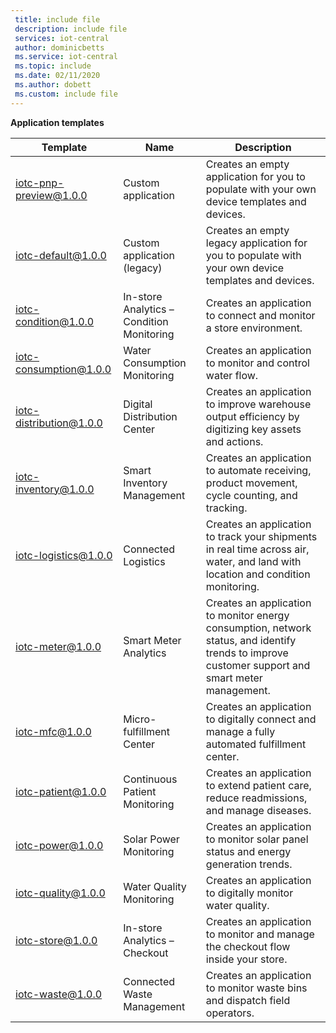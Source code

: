 ```yaml
---
 title: include file
 description: include file
 services: iot-central
 author: dominicbetts
 ms.service: iot-central
 ms.topic: include
 ms.date: 02/11/2020
 ms.author: dobett
 ms.custom: include file
---
```


**Application templates**

| Template                 | Name        | Description |
| ------------------------ | ----------- | ----------- |
| iotc-pnp-preview@1.0.0   | Custom application | Creates an empty application for you to populate with your own device templates and devices. |
| iotc-default@1.0.0       | Custom application (legacy) | Creates an empty legacy application for you to populate with your own device templates and devices.
| iotc-condition@1.0.0     | In-store Analytics – Condition Monitoring | Creates an application to connect and monitor a store environment. |
| iotc-consumption@1.0.0   | Water Consumption Monitoring | Creates an application to monitor and control water flow. |
| iotc-distribution@1.0.0  | Digital Distribution Center | Creates an application to improve warehouse output efficiency by digitizing key assets and actions. |
| iotc-inventory@1.0.0     | Smart Inventory Management | Creates an application to automate receiving, product movement, cycle counting, and tracking. |
| iotc-logistics@1.0.0     | Connected Logistics | Creates an application to track your shipments in real time across air, water, and land with location and condition monitoring. |
| iotc-meter@1.0.0         | Smart Meter Analytics | Creates an application to monitor energy consumption, network status, and identify trends to improve customer support and smart meter management.  |
| iotc-mfc@1.0.0           | Micro-fulfillment Center | Creates an application to digitally connect and manage a fully automated fulfillment center. |
| iotc-patient@1.0.0       | Continuous Patient Monitoring | Creates an application to extend patient care, reduce readmissions, and manage diseases. |
| iotc-power@1.0.0         | Solar Power Monitoring | Creates an application to monitor solar panel status and energy generation trends. |
| iotc-quality@1.0.0       | Water Quality Monitoring | Creates an application to digitally monitor water quality. |
| iotc-store@1.0.0         | In-store Analytics – Checkout | Creates an application to monitor and manage the checkout flow inside your store. |
| iotc-waste@1.0.0         | Connected Waste Management | Creates an application to monitor waste bins and dispatch field operators. |

